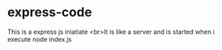 # express-code
This is a express js iniatiate &lt;br>It is like a server and is started when i execute node index.js
